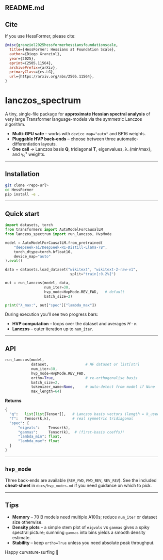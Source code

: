 ## README.md

## Cite

If you use HessFormer, please cite:

```bibtex
@misc{granziol2025hessformerhessiansfoundationscale,
  title={HessFormer: Hessians at Foundation Scale},
  author={Diego Granziol},
  year={2025},
  eprint={2505.11564},
  archivePrefix={arXiv},
  primaryClass={cs.LG},
  url={https://arxiv.org/abs/2505.11564},
}
```

# lanczos_spectrum

A tiny, single-file package for **approximate Hessian spectral analysis** of very large Transformer language-models via the symmetric Lanczos algorithm.

* **Multi-GPU safe** – works with `device_map="auto"` and BF16 weights.  
* **Pluggable HVP back-ends** – choose between three automatic-differentiation layouts.  
* **One call** → Lanczos basis **Q**, tridiagonal **T**, eigenvalues, λ\_{min/max}, and γ₀² weights.

---

## Installation

```bash
git clone <repo-url>
cd HessFormer
pip install -e .
````

---

## Quick start

```python
import datasets, torch
from transformers import AutoModelForCausalLM
from lanczos_spectrum import run_lanczos, HvpMode

model = AutoModelForCausalLM.from_pretrained(
    "deepseek-ai/DeepSeek-R1-Distill-Llama-7B",
    torch_dtype=torch.bfloat16,
    device_map="auto"
).eval()

data = datasets.load_dataset("wikitext", "wikitext-2-raw-v1",
                              split="train[:0.2%]")

out = run_lanczos(model, data,
                  num_iter=30,
                  hvp_mode=HvpMode.REV_FWD,   # default
                  batch_size=2)

print("λ_max:", out["spec"]["lambda_max"])
```

During execution you’ll see two progress bars:

* **HVP computation** – loops over the dataset and averages $H·v$.
* **Lanczos** – outer iteration up to `num_iter`.

---

## API

```python
run_lanczos(model,
            dataset,                 # HF dataset or list[str]
            num_iter=30,
            hvp_mode=HvpMode.REV_FWD,
            ortho=True,              # re-orthogonalise basis
            batch_size=2,
            tokenizer_name=None,     # auto-detect from model if None
            max_length=64)
```

**Returns**

```python
{
  "q":   list[list[Tensor]],   # Lanczos basis vectors (length = k_used)
  "T":   Tensor(k,k),          # real symmetric tridiagonal
  "spec": {
      "eigvals":    Tensor(k),
      "gammas":     Tensor(k),  # (first-basis coeffs)²
      "lambda_min": float,
      "lambda_max": float
  }
}
```

---

## `hvp_mode`

Three back-ends are available (`REV_FWD`, `FWD_REV`, `REV_REV`).
See the included **cheat-sheet** in `docs/hvp_modes.md` if you need guidance on which to pick.

---

## Tips

* **Memory** – 70 B models need multiple A100s; reduce `num_iter` or dataset size otherwise.
* **Density plots** – a simple stem plot of `eigvals` vs `gammas` gives a spiky spectral picture; summing `gammas` into bins yields a smooth density estimate.
* **Stability** – keep `ortho=True` unless you need absolute peak throughput.

Happy curvature-surfing 🚀
